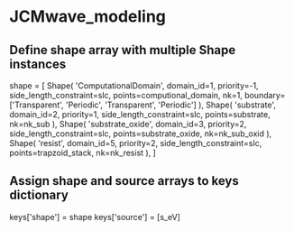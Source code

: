 # JCMwave_modeling

## Define shape array with multiple Shape instances
shape = [
    Shape(
        'ComputationalDomain',
        domain_id=1,
        priority=-1,
        side_length_constraint=slc,
        points=computional_domain,
        nk=1,
        boundary=['Transparent', 'Periodic', 'Transparent', 'Periodic']
    ),
    Shape(
        'substrate',
        domain_id=2,
        priority=1,
        side_length_constraint=slc,
        points=substrate,
        nk=nk_sub
    ),
    Shape(
        'substrate_oxide',
        domain_id=3,
        priority=2,
        side_length_constraint=slc,
        points=substrate_oxide,
        nk=nk_sub_oxid
    ),
    Shape(
        'resist',
        domain_id=5,
        priority=2,
        side_length_constraint=slc,
        points=trapzoid_stack,
        nk=nk_resist
    ),
]


## Assign shape and source arrays to keys dictionary
keys['shape'] = shape
keys['source'] = [s_eV]